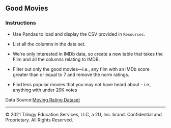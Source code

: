 ## Good Movies

### Instructions

* Use Pandas to load and display the CSV provided in `Resources`.

* List all the columns in the data set.

* We're only interested in IMDb data, so create a new table that takes the Film and all the columns relating to IMDB.

* Filter out only the good movies—i.e., any film with an IMDb score greater than or equal to 7 and remove the norm ratings.

* Find less popular movies that you may not have heard about - i.e., anything with under 20K votes

Data Source:[Moving Rating Dataset](https://github.com/fivethirtyeight/data/blob/master/fandango/fandango_score_comparison.csv)

---

© 2021 Trilogy Education Services, LLC, a 2U, Inc. brand.  Confidential and Proprietary.  All Rights Reserved.